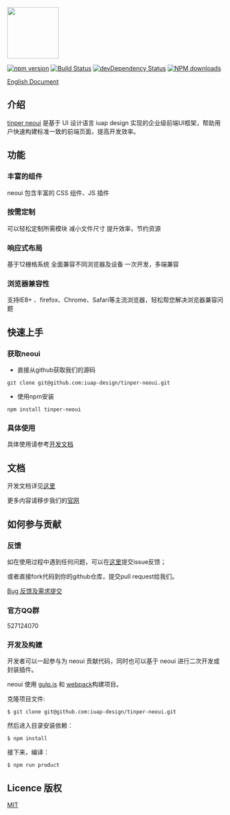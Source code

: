 <img src="http://tinper.org/assets/images/neouik.png" width="120" style="max-width:100%;"/>


[![npm version](https://img.shields.io/npm/v/tinper-neoui.svg)](https://www.npmjs.com/package/tinper-neoui)
[![Build Status](https://img.shields.io/travis/iuap-design/tinper-neoui/master.svg)](https://travis-ci.org/iuap-design/neoui)
[![devDependency Status](https://img.shields.io/david/dev/iuap-design/tinper-neoui.svg)](https://david-dm.org/iuap-design/tinper-neoui#info=devDependencies)
[![NPM downloads](http://img.shields.io/npm/dm/tinper-neoui.svg?style=flat)](https://npmjs.org/package/tinper-neoui)


[English Document](./README.md)
##  介绍
[tinper neoui](http://tinper.org/dist/neoui/index.html) 是基于 UI 设计语言 iuap design 实现的企业级前端UI框架，帮助用户快速构建标准一致的前端页面，提高开发效率。

## 功能


### 丰富的组件

neoui 包含丰富的 CSS 组件、JS 插件

### 按需定制

可以轻松定制所需模块 减小文件尺寸 提升效率，节约资源

### 响应式布局

基于12栅格系统 全面兼容不同浏览器及设备 一次开发，多端兼容

### 浏览器兼容性

支持IE8+ 、firefox、Chrome、Safari等主流浏览器，轻松帮您解决浏览器兼容问题 

## 快速上手

### 获取neoui

- 直接从github获取我们的源码
```
git clone git@github.com:iuap-design/tinper-neoui.git
```

- 使用npm安装

```
npm install tinper-neoui
```



### 具体使用

具体使用请参考[开发文档](http://tinper.org/dist/neoui/global/README.html)


## 文档

开发文档详见[这里](http://tinper.org/dist/neoui/global/README.html)

更多内容请移步我们的[官网](http://tinper.org)

## 如何参与贡献


### 反馈
如在使用过程中遇到任何问题，可以在[这里](https://github.com/iuap-design/tinper-neoui/issues)提交issue反馈；

或者直接fork代码到你的github仓库，提交pull request给我们。


[Bug 反馈及需求提交](CONTRIBUTING.md)

### 官方QQ群

527124070

### 开发及构建

开发者可以一起参与为 neoui 贡献代码，同时也可以基于 neoui 进行二次开发或封装插件。


neoui 使用 [gulp.js](http://gulpjs.com/) 和 [webpack](https://webpack.github.io/)构建项目。

克隆项目文件:

```
$ git clone git@github.com:iuap-design/tinper-neoui.git
```

然后进入目录安装依赖：

```
$ npm install
```

接下来，编译：

```
$ npm run product
```

## Licence 版权

[MIT](./LICENSE)
